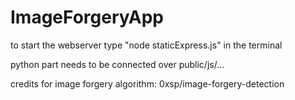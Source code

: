 # ImageForgeryApp

to start the webserver type "node staticExpress.js" in the terminal

python part needs to be connected over public/js/...


credits for image forgery algorithm: 0xsp/image-forgery-detection 
